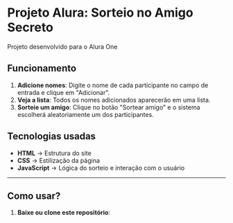 # Projeto Alura: Sorteio no Amigo Secreto

Projeto desenvolvido para o Alura One

## Funcionamento

1. **Adicione nomes**: Digite o nome de cada participante no campo de entrada e clique em "Adicionar".  
2. **Veja a lista**: Todos os nomes adicionados aparecerão em uma lista.  
3. **Sorteie um amigo**: Clique no botão "Sortear amigo" e o sistema escolherá aleatoriamente um dos participantes.  

## Tecnologias usadas

- **HTML** → Estrutura do site  
- **CSS** → Estilização da página  
- **JavaScript** → Lógica do sorteio e interação com o usuário  

---

## Como usar?

1. **Baixe ou clone este repositório**: